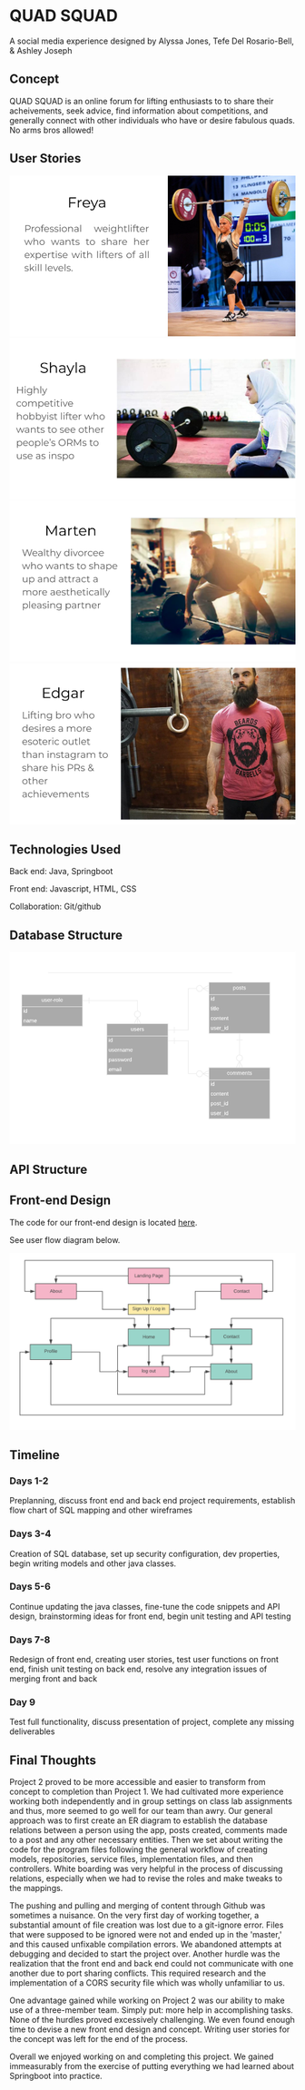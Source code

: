 # QUAD SQUAD
A social media experience designed by Alyssa Jones, Tefe Del Rosario-Bell, & Ashley Joseph

## Concept
QUAD SQUAD is an online forum for lifting enthusiasts to to share their acheivements, seek advice, find information about competitions, and generally connect with other individuals who have or desire fabulous quads. No arms bros allowed!

## User Stories
![Entity-Relationship Diagram](/img/freya.png)
![Entity-Relationship Diagram](/img/shayla.png)
![Entity-Relationship Diagram](/img/marten.png)
![Entity-Relationship Diagram](/img/edgar.png)

## Technologies Used
Back end: Java, Springboot

Front end: Javascript, HTML, CSS

Collaboration: Git/github

## Database Structure
![Entity-Relationship Diagram](/img/luv-letters-to-dogs.png)

## API Structure

## Front-end Design
The code for our front-end design is located [here](https://github.com/AlyssaYelle/front-end-designs-misc/tree/master/quad-squad).

See user flow diagram below.

![User flow diagram](/img/user-flow-site.png)

## Timeline

### Days 1-2
Preplanning, discuss front end and back end project requirements, establish flow chart of SQL mapping and other wireframes

### Days 3-4
Creation of SQL database, set up security configuration, dev properties, begin writing models and other java classes.

### Days 5-6
Continue updating the java classes, fine-tune the code snippets and API design, brainstorming ideas for front end, begin unit testing and API testing

### Days 7-8
Redesign of front end, creating user stories, test user functions on front end,  finish unit testing on back end, resolve any integration issues of merging front and back

### Day 9
Test full functionality, discuss presentation of project, complete any missing deliverables

## Final Thoughts
Project 2 proved to be more accessible and easier to transform from concept to completion than Project 1. We had cultivated more experience working both independently and in group settings on class lab assignments and thus, more seemed to go well for our team than awry. Our general approach was to first create an ER diagram to establish the database relations between a person using the app, posts created, comments made to a post and any other necessary entities. Then we set about writing the code for the program files following the general workflow of creating models, repositories, service files, implementation files, and then controllers. White boarding was very helpful in the process of discussing relations, especially when we had to revise the roles and make tweaks to the mappings.

The pushing and pulling and merging of content through Github was sometimes a nuisance. On the very first day of working together, a substantial amount of file creation was lost due to a git-ignore error. Files that were supposed to be ignored were not and ended up in the 'master,' and this caused unfixable compilation errors. We abandoned attempts at debugging and decided to start the project over. Another hurdle was the realization that the front end and back end could not communicate with one another due to port sharing conflicts. This required research and the implementation of a CORS security file which was wholly unfamiliar to us.

One advantage gained while working on Project 2 was our ability to make use of a three-member team. Simply put: more help in accomplishing tasks. None of the hurdles proved excessively challenging. We even found enough time to devise a new front end design and concept. Writing user stories for the concept was left for the end of the process.

Overall we enjoyed working on and completing this project. We gained immeasurably from the exercise of putting everything we had learned about Springboot into practice.

